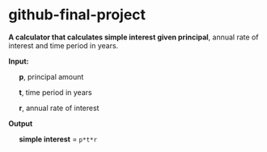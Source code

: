 # github-final-project

**A calculator that calculates simple interest given principal**, annual rate of interest and time period in years.

**Input:**

&ensp;&ensp;&ensp;**p**, principal amount
   
&ensp;&ensp;&ensp;**t**, time period in years
   
&ensp;&ensp;&ensp;**r**, annual rate of interest
   
**Output**

&ensp;&ensp;&ensp;**simple interest** = `p*t*r`
